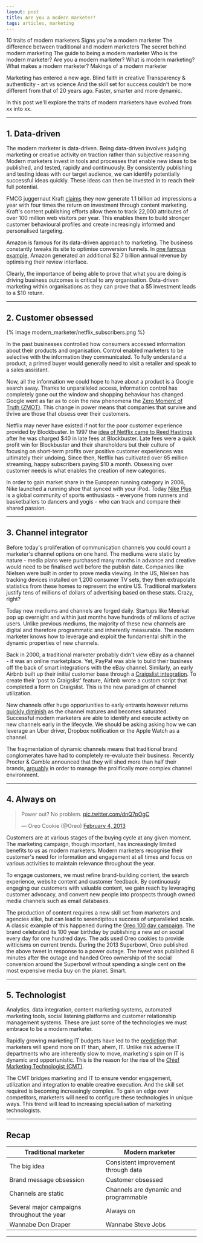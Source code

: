```yaml
---
layout: post
title: Are you a modern marketer?
tags: articles, marketing
---
```


10 traits of modern marketers
Signs you're a modern marketer
The difference between traditional and modern marketers
The secret behind modern marketing
The guide to being a modern marketer
Who is the modern marketer?
Are you a modern marketer?
What is modern marketing?
What makes a modern marketer?
Makings of a modern marketer

Marketing has entered a new age. Blind faith in creative 
Transparency & authenticity - art vs science 
And the skill set for success couldn't be more different from that of 20 years ago. Faster, smarter and more dynamic. 

In this post we'll explore the traits of modern marketers have evolved from xx into xx.

***

## 1. Data-driven

The modern marketer is data-driven. Being data-driven involves judging marketing or creative activity on traction rather than subjective reasoning. Modern marketers invest in tools and processes that enable new ideas to be published, and tested, rapidly and continuously. By consistently publishing and testing ideas with our target audience, we can identify potentially successful ideas quickly. These ideas can then be invested in to reach their full potential.

FMCG juggernaut Kraft [claims][kraft-content] they now generate 1.1 billion ad impressions a year with four times the return on investment through content marketing. Kraft's content publishing efforts allow them to track 22,000 attributes of over 100 million web visitors per year. This enables them to build stronger customer behavioural profiles and create increasingly informed and personalised targeting.

Amazon is famous for its data-driven approach to marketing. The business constantly tweaks its site to optimise conversion funnels. In [one famous example][amazon-creative], Amazon generated an additional $2.7 billion annual revenue by optimising their review interface.

Clearly, the importance of being able to prove that what you are doing is driving business outcomes is critical to any organisation. Data-driven marketing within organisations as they can prove that a $5 investment leads to a $10 return.

[kraft-content]:(http://adage.com/article/best-practices/kraft-content-drive-broader-marketing-effort/294892/?utm_source=heuro.net&utm_medium=blog)
[validated-learning]:(http://en.wikipedia.org/wiki/Validated_learning/?utm_source=heuro.net&utm_medium=blog)
[amazon-creative]:(http://www.uie.com/articles/magicbehindamazon/?utm_source=heuro.net&utm_medium=blog)

***

## 2. Customer obsessed

{% image modern_marketer/netflix_subscribers.png %}

In the past businesses controlled how consumers accessed information about their products and organisation. Control enabled marketers to be selective with the information they communicated. To fully understand a product, a primed buyer would generally need to visit a retailer and speak to a sales assistant.

Now, all the information we could hope to have about a product is a Google search away. Thanks to unparalleled access, information control has completely gone out the window and shopping behaviour has changed. Google went as far as to coin the new phenomena the [Zero Moment of Truth (ZMOT)][zmot]. This change in power means that companies that survive and thrive are those that obsess over their customers. 

Netflix may never have existed if not for the poor customer experience provided by Blockbuster. In 1997 the [idea of Netflix came to Reed Hastings][netflix] after he was charged $40 in late fees at Blockbuster. Late fees were a quick profit win for Blockbuster and their shareholders but their culture of focusing on short-term profits over positive customer experiences was ultimately their undoing. Since then, Netflix has cultivated over 65 million streaming, happy subscribers paying $10 a month. Obsessing over customer needs is what enables the creation of new categories. 

In order to gain market share in the European running category in 2006, Nike launched a running shoe that synced with your iPod. Today [Nike Plus][nike-plus] is a global community of sports enthusiasts - everyone from runners and basketballers to dancers and yogis - who can track and compare their shared passion. 

[zmot]:(http://ssl.gstatic.com/think/docs/2011-winning-zmot-ebook_research-studies.pdf/?utm_source=heuro.net&utm_medium=blog)
[netflix]:(http://en.wikipedia.org/wiki/Netflix#History_1/?utm_source=heuro.net&utm_medium=blog)
[nike-plus]:(https://secure-nikeplus.nike.com/plus/?utm_source=heuro.net&utm_medium=blog)

***

## 3. Channel integrator

Before today's proliferation of communication channels you could count a marketer's channel options on one hand. The mediums were static by nature - media plans were purchased many months in advance and creative would need to be finalised well before the publish date. Companies like Nielsen were built in order to prove media viewing. In the US, Nielsen has tracking devices installed on 1,200 consumer TV sets, they then extrapolate statistics from these homes to represent the entire US. Traditional marketers justify tens of millions of dollars of advertising based on these stats. Crazy, right?

Today new mediums and channels are forged daily. Startups like Meerkat pop up overnight and within just months have hundreds of millions of active users. Unlike previous mediums, the majority of these new channels are digital and therefore programmatic and inherently measurable. The modern marketer knows how to leverage and exploit the fundamental shift in the dynamic properties of new channels.

Back in 2000, a traditional marketer probably didn't view eBay as a channel - it was an online marketplace. Yet, PayPal was able to build their business off the back of smart integrations with the eBay channel. Similarly, an early Airbnb built up their initial customer base through a [Craigslist integration][gh]. To create their 'post to Craigslist' feature, Airbnb wrote a custom script that completed a form on Craigslist. This is the new paradigm of channel utilization.

New channels offer huge opportunities to early entrants however returns [quickly diminish][ctr] as the channel matures and becomes saturated. Successful modern marketers are able to identify and execute activity on new channels early in the lifecycle. We should be asking asking how we can leverage an Uber driver, Dropbox notification or the Apple Watch as a channel.

The fragmentation of dynamic channels means that traditional brand conglomerates have had to completely re-evaluate their business. Recently Procter & Gamble announced that they will shed more than half their brands, [arguably][png] in order to manage the prolifically more complex channel environment.

[ctr]:(http://andrewchen.co/the-law-of-shitty-clickthroughs/?utm_source=heuro.net&utm_medium=blog)
[gh]:(http://andrewchen.co/how-to-be-a-growth-hacker-an-airbnbcraigslist-case-study/?utm_source=heuro.net&utm_medium=blog)
[png]:(https://stratechery.com/2014/technology-changing-world-pg-edition/?utm_source=heuro.net&utm_medium=blog)

***

## 4. Always on

<blockquote class="twitter-tweet" lang="en"><p lang="en" dir="ltr">Power out? No problem. <a href="http://t.co/dnQ7pOgC">pic.twitter.com/dnQ7pOgC</a></p>&mdash; Oreo Cookie (@Oreo) <a href="https://twitter.com/Oreo/status/298246571718483968/?utm_source=heuro.net&utm_medium=blog">February 4, 2013</a></blockquote>
<script async src="//platform.twitter.com/widgets.js" charset="utf-8"></script>

Customers are at various stages of the buying cycle at any given moment. The marketing campaign, though important, has increasingly limited benefits to us as modern marketers. Modern marketers recognise their customer's need for information and engagement at all times and focus on various activities to maintain relevance throughout the year.

To engage customers, we must refine brand-building content, the search experience, website content and customer feedback. By continuously engaging our customers with valuable content, we gain reach by leveraging customer advocacy, and convert new people into prospects through owned media channels such as email databases. 

The production of content requires a new skill set from marketers and agencies alike, but can lead to serendipitous success of unparalleled scale. A classic example of this happened during the [Oreo 100 day campaign][100]. The brand celebrated its 100 year birthday by publishing a new ad on social every day for one hundred days. The ads used Oreo cookies to provide witticisms on current trends. During the 2013 Superbowl, Oreo published the above tweet in response to a power outage. The tweet was published 8 minutes after the outage and handed Oreo ownership of the social conversion around the Superbowl without spending a single cent on the most expensive media buy on the planet. Smart. 

[100]:(http://www.360i.com/work/oreo-daily-twist/)

***

## 5. Technologist

Analytics, data integration, content marketing systems, automated marketing tools, social listening platforms and customer relationship management systems. These are just some of the technologies we must embrace to be a modern marketer.

Rapidly growing marketing IT budgets have led to the [prediction][budget] that marketers will spend more on IT than, ahem, IT. Unlike risk adverse IT departments who are inherently slow to move, marketing's spin on IT is dynamic and opportunistic. This is the reason for the rise of the [Chief Marketing Technologist (CMT)][cmt].

The CMT bridges marketing and IT to ensure vendor engagement, utilization and integration to enable creative execution. And the skill set required is becoming increasingly complex. To gain an edge over competitors, marketers will need to configure these technologies in unique ways. This trend will lead to increasing specialisation of marketing technologists.

[budget]:(http://www.forbes.com/sites/lisaarthur/2012/02/08/five-years-from-now-cmos-will-spend-more-on-it-than-cios-do/)
[cmt]:(https://hbr.org/2014/07/the-rise-of-the-chief-marketing-technologist)

***

## Recap

|Traditional marketer|Modern marketer|
|---|---|
|The big idea|Consistent improvement through data|
|Brand message obsession|Customer obsessed|
|Channels are static|Channels are dynamic and programmable|
|Several major campaigns throughout the year|Always on|
|Wannabe Don Draper|Wannabe Steve Jobs|

***